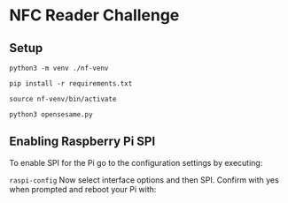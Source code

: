 # NFC Reader Challenge

## Setup
`python3 -m venv ./nf-venv`

`pip install -r requirements.txt`

`source nf-venv/bin/activate`

`python3 opensesame.py`


## Enabling Raspberry Pi SPI

To enable SPI for the Pi go to the configuration settings by executing:

`raspi-config`
Now select interface options and then SPI. Confirm with yes when prompted and reboot your Pi with:
